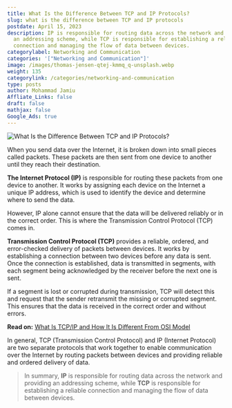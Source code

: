 ```yaml
---
title: What Is the Difference Between TCP and IP Protocols?
slug: what is the difference between TCP and IP protocols
postdate: April 15, 2023
description: IP is responsible for routing data across the network and providing
  an addressing scheme, while TCP is responsible for establishing a reliable
  connection and managing the flow of data between devices.
categorylabel: Networking and Communication
categories: '["Networking and Communication"]'
image: /images/thomas-jensen-qtej-kmmq_q-unsplash.webp
weight: 135
categorylink: /categories/networking-and-communication
type: posts
author: Mohammad Jamiu
Affliate_Links: false
draft: false
mathjax: false
Google_Ads: true
---
```

![What Is the Difference Between TCP and IP Protocols?](/images/thomas-jensen-qtej-kmmq_q-unsplash.webp "What Is the Difference Between TCP and IP Protocols?")

When you send data over the Internet, it is broken down into small pieces called packets. These packets are then sent from one device to another until they reach their destination.

**The Internet Protocol (IP)** is responsible for routing these packets from one device to another. It works by assigning each device on the Internet a unique IP address, which is used to identify the device and determine where to send the data.

However, IP alone cannot ensure that the data will be delivered reliably or in the correct order. This is where the Transmission Control Protocol (TCP) comes in.

**Transmission Control Protocol (TCP)** provides a reliable, ordered, and error-checked delivery of packets between devices. It works by establishing a connection between two devices before any data is sent. Once the connection is established, data is transmitted in segments, with each segment being acknowledged by the receiver before the next one is sent.

If a segment is lost or corrupted during transmission, TCP will detect this and request that the sender retransmit the missing or corrupted segment. This ensures that the data is received in the correct order and without errors.

**Read on:** [What Is TCP/IP and How It Is Different From OSI Model](/networking/what-is-tcp-ip-and-how-it-is-different-from-osi-model/)

In general, TCP (Transmission Control Protocol) and IP (Internet Protocol) are two separate protocols that work together to enable communication over the Internet by routing packets between devices and providing reliable and ordered delivery of data.

> In summary, **IP** is responsible for routing data across the network and providing an addressing scheme, while **TCP** is responsible for establishing a reliable connection and managing the flow of data between devices.